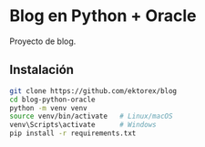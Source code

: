 # Blog en Python + Oracle

Proyecto de blog.

## Instalación
```bash
git clone https://github.com/ektorex/blog
cd blog-python-oracle
python -m venv venv
source venv/bin/activate   # Linux/macOS
venv\Scripts\activate      # Windows
pip install -r requirements.txt

